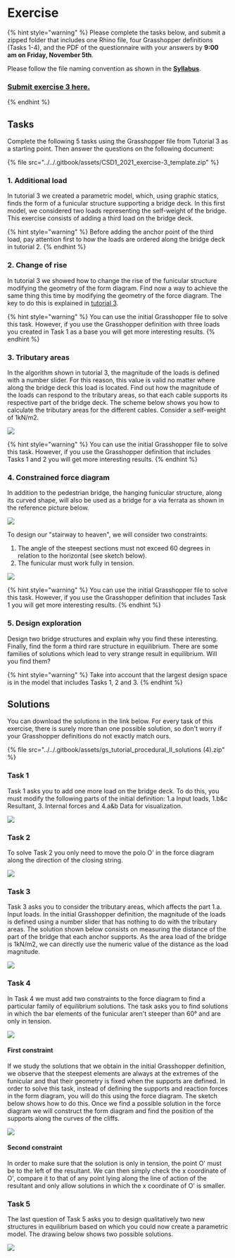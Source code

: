 # Exercise

{% hint style="warning" %}
Please complete the tasks below, and submit a zipped folder that includes one Rhino file, four Grasshopper definitions (Tasks 1-4), and the PDF of the questionnaire with your answers by **9:00 am on Friday, November 5th**.

Please follow the file naming convention as shown in the [**Syllabus**](../../syllabus.md#submissions).  &#x20;

### [Submit exercise 3 here.](https://www.dropbox.com/request/QPlohOgdeTLfv4Vb2Gfa)
{% endhint %}

## Tasks

Complete the following 5 tasks using the Grasshopper file from Tutorial 3 as a starting point. Then answer the questions on the following document:&#x20;

{% file src="../../.gitbook/assets/CSD1_2021_exercise-3_template.zip" %}

### 1. Additional load

In tutorial 3 we created a parametric model, which, using graphic statics, finds the form of a funicular structure supporting a bridge deck. In this first model, we considered two loads representing the self-weight of the bridge. This exercise consists of adding a third load on the bridge deck.&#x20;

{% hint style="warning" %}
Before adding the anchor point of the third load, pay attention first to how the loads are ordered along the bridge deck in tutorial 2.  &#x20;
{% endhint %}

### 2. Change of rise

In tutorial 3 we showed how to change the rise of the funicular structure modifying the geometry of the form diagram. Find now a way to achieve the same thing this time by modifying the geometry of the force diagram. The key to do this is explained in [tutorial 3](tutorial-3.md#4.-changing-the-rise).

{% hint style="warning" %}
You can use the initial Grasshopper file to solve this task. However, if you use the Grasshopper definition with three loads you created in Task 1 as a base you will get more interesting results.&#x20;
{% endhint %}

### 3. Tributary areas

In the algorithm shown in tutorial 3, the magnitude of the loads is defined with a number slider. For this reason, this value is valid no matter where along the bridge deck this load is located. Find out how the magnitude of the loads can respond to the tributary areas, so that each cable supports its respective part of the bridge deck. The scheme below shows you how to calculate the tributary areas for the different cables. Consider a self-weight of 1kN/m2.&#x20;

![](<../../.gitbook/assets/5 (1).png>)

{% hint style="warning" %}
You can use the initial Grasshopper file to solve this task. However, if you use the Grasshopper definition that includes Tasks 1 and 2 you will get more interesting results.&#x20;
{% endhint %}

### 4. Constrained force diagram

In addition to the pedestrian bridge, the hanging funicular structure, along its curved shape, will also be used as a bridge for a via ferrata as shown in the reference picture below.&#x20;

![](<../../.gitbook/assets/stairway to heaven.jpg>)

To design our "stairway to heaven", we will consider two constraints:&#x20;

1. The angle of the steepest sections must not exceed 60 degrees in relation to the horizontal (see sketch below).
2. The funicular must work fully in tension.

![](../../.gitbook/assets/6.png)

{% hint style="warning" %}
You can use the initial Grasshopper file to solve this task. However, if you use the Grasshopper definition that includes Task 1 you will get more interesting results.&#x20;
{% endhint %}

### 5. Design exploration

Design two bridge structures and explain why you find these interesting. Finally, find the form a third rare structure in equilibrium. There are some families of solutions which lead to very strange result in equilibrium. Will you find them?

{% hint style="warning" %}
Take into account that the largest design space is in the model that includes Tasks 1, 2 and 3.&#x20;
{% endhint %}

## Solutions

You can download the solutions in the link below. For every task of this exercise, there is surely more than one possible solution, so don't worry if your Grasshopper definitions do not exactly match ours.

{% file src="../../.gitbook/assets/gs_tutorial_procedural_II_solutions (4).zip" %}

### Task 1

Task 1 asks you to add one more load on the bridge deck. To do this, you must modify the following parts of the initial definition: 1.a Input loads, 1.b\&c Resultant, 3. Internal forces and 4.a\&b Data for visualization. &#x20;

![](<../../.gitbook/assets/1 (1).jpg>)

### Task 2

To solve Task 2 you only need to move the polo O' in the force diagram along the direction of the closing string.&#x20;

![](<../../.gitbook/assets/2 (2).jpg>)

### Task 3

Task 3 asks you to consider the tributary areas, which affects the part 1.a. Input loads. In the initial Grasshopper definition, the magnitude of the loads is defined using a number slider that has nothing to do with the tributary areas. The solution shown below consists on measuring the distance of the part of the bridge that each anchor supports. As the area load of the bridge is 1kN/m2, we can directly use the numeric value of the distance as the load magnitude.

![](../../.gitbook/assets/3.jpg)

### Task 4

In Task 4 we must add two constraints to the force diagram to find a particular family of equilibrium solutions. The task asks you to find solutions in which the bar elements of the funicular aren't steeper than 60° and are only in tension.&#x20;

![](../../.gitbook/assets/task4\_1.jpg)

#### First constraint

If we study the solutions that we obtain in the initial Grasshopper definition, we observe that the steepest elements are always at the extremes of the funicular and that their geometry is fixed when the supports are defined. In order to solve this task, instead of defining the supports and reaction forces in the form diagram, you will do this using the force diagram. The sketch below shows how to do this. Once we find a possible solution in the force diagram we will construct the form diagram and find the position of the supports along the curves of the cliffs. &#x20;

![](<../../.gitbook/assets/task4\_2 (3).png>)

#### Second constraint

In order to make sure that the solution is only in tension, the point O' must be to the left of the resultant. We can then simply check the x coordinate of O', compare it to that of any point lying along the line of action of the resultant and only allow solutions in which the x coordinate of O' is smaller.

### Task 5

The last question of Task 5 asks you to design qualitatively two new structures in equilibrium based on which you could now create a parametric model. The drawing below shows two possible solutions.&#x20;

![](../../.gitbook/assets/task5\_3.png)

